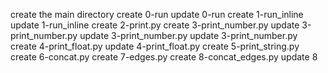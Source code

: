 create the main directory
create 0-run
update 0-run
create 1-run_inline
update 1-run_inline
create 2-print.py
create 3-print_number.py
update 3-print_number.py
update 3-print_number.py
update 3-print_number.py
create 4-print_float.py
update 4-print_float.py
create 5-print_string.py
create 6-concat.py
create 7-edges.py
create 8-concat_edges.py
update 8
